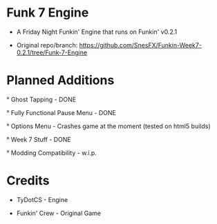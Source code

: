 

# Funk 7 Engine

* A Friday Night Funkin' Engine that runs on Funkin' v0.2.1

* Original repo/branch: https://github.com/SnesFX/Funkin-Week7-0.2.1/tree/Funk-7-Engine

# Planned Additions

 ° Ghost Tapping - DONE
 
 
 ° Fully Functional Pause Menu  - DONE
 
 
 ° Options Menu - Crashes game at the moment (tested on html5 builds)
 
 
 ° Week 7 Stuff - DONE 
 

 ° Modding Compatibility - w.i.p.

# Credits

* TyDotCS - Engine

* Funkin' Crew - Original Game
